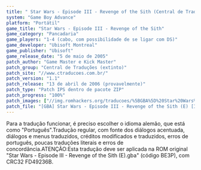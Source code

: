 ```yaml
---
title: " Star Wars - Episode III - Revenge of the Sith (Central de Traduções)"
system: "Game Boy Advance"
platform: "Portátil"
game_title: "Star Wars - Episode III - Revenge of the Sith"
game_category: "Pancadaria"
game_players: "1-4 (cabo, com possibilidade de se ligar com DS)"
game_developer: "Ubisoft Montreal"
game_publisher: "Ubisoft"
game_release_date: "5 de maio de 2005"
patch_author: "Game Master e Kick Master"
patch_group: "Central de Traduções (extinto)"
patch_site: "//www.ctraducoes.com.br/"
patch_version: "1.1"
patch_release: "13 de abril de 2006 (provavelmente)"
patch_type: "Patch IPS dentro de pacote ZIP"
patch_progress: "100%"
patch_images: ["//img.romhackers.org/traducoes/%5BGBA%5D%20Star%20Wars%20-%20Episode%20III%20-%20Revenge%20of%20the%20Sith%20-%20Central%20de%20Tradu%C3%A7%C3%B5es%20-%201.png","//img.romhackers.org/traducoes/%5BGBA%5D%20Star%20Wars%20-%20Episode%20III%20-%20Revenge%20of%20the%20Sith%20-%20Central%20de%20Tradu%C3%A7%C3%B5es%20-%202.png","//img.romhackers.org/traducoes/%5BGBA%5D%20Star%20Wars%20-%20Episode%20III%20-%20Revenge%20of%20the%20Sith%20-%20Central%20de%20Tradu%C3%A7%C3%B5es%20-%203.png"]
patch_file: "[GBA] Star Wars - Episode III - Revenge of the Sith (E) [I-BR T-Game Master e Kick Master G-Central de Traduções V-1.1 P-100% A-2006].zip"
---
```

Para a tradução funcionar, é preciso escolher o idioma alemão, que está como "Português".Tradução regular, com fonte dos diálogos acentuada, diálogos e menus traduzidos, créditos modificados e traduzidos, erros de português, poucas traduções literais e erros de concordância.ATENÇÃO:Esta tradução deve ser aplicada na ROM original "Star Wars - Episode III - Revenge of the Sith (E).gba" (código BE3P), com CRC32 FD49236B.